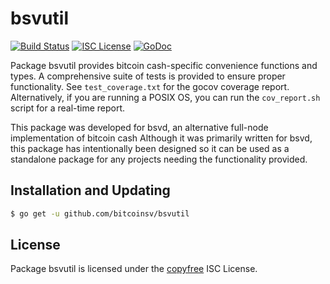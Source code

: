 bsvutil
=======

[![Build Status](https://travis-ci.org/bitcoinsv/bsvutil.svg?branch=master)](https://travis-ci.org/bitcoinsv/bsvutil)
[![ISC License](http://img.shields.io/badge/license-ISC-blue.svg)](http://copyfree.org)
[![GoDoc](http://img.shields.io/badge/godoc-reference-blue.svg)](http://godoc.org/github.com/bitcoinsv/bsvutil)

Package bsvutil provides bitcoin cash-specific convenience functions and types.
A comprehensive suite of tests is provided to ensure proper functionality.  See
`test_coverage.txt` for the gocov coverage report.  Alternatively, if you are
running a POSIX OS, you can run the `cov_report.sh` script for a real-time
report.

This package was developed for bsvd, an alternative full-node implementation of
bitcoin cash  Although it was primarily written for bsvd, this package has intentionally been designed so it
can be used as a standalone package for any projects needing the functionality
provided.

## Installation and Updating

```bash
$ go get -u github.com/bitcoinsv/bsvutil
```

## License

Package bsvutil is licensed under the [copyfree](http://copyfree.org) ISC
License.
